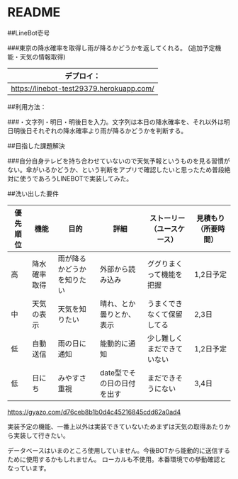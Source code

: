 # README

##LineBot壱号

###東京の降水確率を取得し雨が降るかどうかを返してくれる。
(追加予定機能・天気の情報取得)

|デプロイ：  |
| -------  |
|https://linebot-test29379.herokuapp.com/ |

##利用方法：

###・文字列・明日・明後日を入力。文字列は本日の降水確率を、それ以外は明日明後日それぞれの降水確率より雨が降るかどうかを判断する。

##目指した課題解決

###自分自身テレビを持ち合わせていないので天気予報というものを見る習慣がない。傘がいるかどうか、という判断をアプリで確認したいと思ったため普段絶対に使うであろうLINEBOTで実装してみた。

##洗い出した要件

|優先順位|機能     |目的|詳細|ストーリー（ユースケース）|見積もり（所要時間）|
| ----- | ------ | -- | -- | ------------------- | -------------- |
|高     |降水確率取得|雨が降るかどうかを知りたい|外部から読み込み|ググりまくって機能を把握|1,2日予定|
|中     |天気の表示|天気を知りたい|晴れ、とか曇りとか、表示|うまくできなくて保留してる|2,3日|
|低     |自動送信|雨の日に通知|能動的に通知|少し難しくまだできていない|1,2日予定|
|低     |日にち|みやすさ重視|date型でその日の日付を出す|まだできそうにない|3,4日|

https://gyazo.com/d76ceb8b1b0d4c45216845cdd62a0ad4

実装予定の機能、一番上以外は実装できていないためまずは天気の取得あたりから実装して行きたい。

データベースはいまのところ使用していません。今後BOTから能動的に送信するために使用するかもしれません。
ローカルも不使用。本番環境での挙動確認となっています。
